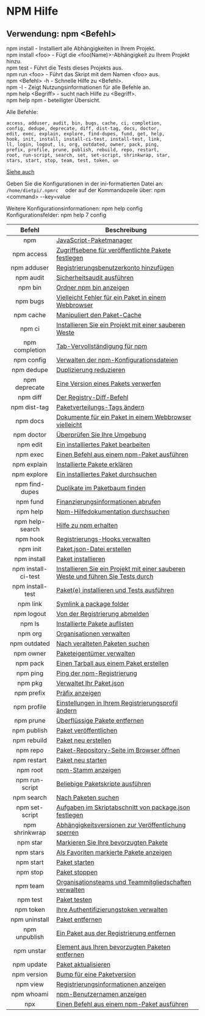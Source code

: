 # NPM Hilfe

## Verwendung: npm &lt;Befehl&gt; 

npm install - Installiert alle Abhängigkeiten in Ihrem Projekt.  
npm install &lt;foo&gt; - Fügt die &lt;foo(Name)&gt;-Abhängigkeit zu Ihrem Projekt hinzu.  
npm test - Führt die Tests dieses Projekts aus.  
npm run &lt;foo&gt; - Führt das Skript mit dem Namen &lt;foo&gt; aus.  
npm &lt;Befehl&gt; -h - Schnelle Hilfe zu &lt;Befehl&gt;.  
npm -l - Zeigt Nutzungsinformationen für alle Befehle an.  
npm help &lt;Begriff&gt; - sucht nach Hilfe zu &lt;Begriff&gt;.  
npm help npm - beteiligter Übersicht.  

Alle Befehle: 

    access, adduser, audit, bin, bugs, cache, ci, completion,
    config, dedupe, deprecate, diff, dist-tag, docs, doctor,
    edit, exec, explain, explore, find-dupes, fund, get, help,
    hook, init, install, install-ci-test, install-test, link,
    ll, login, logout, ls, org, outdated, owner, pack, ping,
    prefix, profile, prune, publish, rebuild, repo, restart,
    root, run-script, search, set, set-script, shrinkwrap, star,
    stars, start, stop, team, test, token, un

[Siehe auch](https://docs.npmjs.com/cli/v7/commands)


Geben Sie die Konfigurationen in der ini-formatierten Datei an:  
    ```
	/home/dietpi/.npmrc  
	```
oder auf der Kommandozeile über: npm &lt;command&gt; --key=value  

Weitere Konfigurationsinformationen: npm help config  
Konfigurationsfelder: npm help 7 config  





|Befehl|Beschreibung|
|:------------------------------------:|------------------------------------|
|npm|[JavaScript-Paketmanager](https://docs.npmjs.com/cli/v7/commands/npm)|
|npm access|[Zugriffsebene für veröffentlichte Pakete festlegen](https://docs.npmjs.com/cli/v7/commands/npm-access)|
|npm adduser|[Registrierungsbenutzerkonto hinzufügen](https://docs.npmjs.com/cli/v7/commands/npm-adduser)|
|npm audit|[Sicherheitsaudit ausführen](https://docs.npmjs.com/cli/v7/commands/npm-audit)|
|npm bin|[Ordner npm bin anzeigen](https://docs.npmjs.com/cli/v7/commands/npm-bin)|
|npm bugs|[Vielleicht Fehler für ein Paket in einem Webbrowser](https://docs.npmjs.com/cli/v7/commands/npm-bugs)|
|npm cache|[Manipuliert den Paket-Cache](https://docs.npmjs.com/cli/v7/commands/npm-cache)|
|npm ci|[Installieren Sie ein Projekt mit einer sauberen Weste](https://docs.npmjs.com/cli/v7/commands/npm-ci)|
|npm completion|[Tab-Vervollständigung für npm](https://docs.npmjs.com/cli/v7/commands/npm-completion)|
|npm config|[Verwalten der npm-Konfigurationsdateien](https://docs.npmjs.com/cli/v7/commands/npm-config)|
|npm dedupe|[Duplizierung reduzieren](https://docs.npmjs.com/cli/v7/commands/npm-dedupe)|
|npm deprecate|[Eine Version eines Pakets verwerfen](https://docs.npmjs.com/cli/v7/commands/npm-deprecate)|
|npm diff|[Der Registry-Diff-Befehl](https://docs.npmjs.com/cli/v7/commands/npm-diff)|
|npm dist-tag|[Paketverteilungs-Tags ändern](https://docs.npmjs.com/cli/v7/commands/npm-dist-tag)|
|npm docs|[Dokumente für ein Paket in einem Webbrowser vielleicht](https://docs.npmjs.com/cli/v7/commands/npm-docs)|
|npm doctor|[Überprüfen Sie Ihre Umgebung](https://docs.npmjs.com/cli/v7/commands/npm-doctor)|
|npm edit|[Ein installiertes Paket bearbeiten](https://docs.npmjs.com/cli/v7/commands/npm-edit)|
|npm exec|[Einen Befehl aus einem npm-Paket ausführen](https://docs.npmjs.com/cli/v7/commands/npm-exec)|
|npm explain|[Installierte Pakete erklären](https://docs.npmjs.com/cli/v7/commands/npm-explain)|
|npm explore|[Ein installiertes Paket durchsuchen](https://docs.npmjs.com/cli/v7/commands/npm-explore)|
|npm find-dupes|[Duplikate im Paketbaum finden](https://docs.npmjs.com/cli/v7/commands/npm-find-dupes)|
|npm fund|[Finanzierungsinformationen abrufen](https://docs.npmjs.com/cli/v7/commands/npm-fund)|
|npm help|[Npm-Hilfedokumentation durchsuchen](https://docs.npmjs.com/cli/v7/commands/npm-help)|
|npm help-search|[Hilfe zu npm erhalten](https://docs.npmjs.com/cli/v7/commands/npm-help-search)|
|npm hook|[Registrierungs-Hooks verwalten](https://docs.npmjs.com/cli/v7/commands/npm-hook)|
|npm init|[Paket.json-Datei erstellen](https://docs.npmjs.com/cli/v7/commands/npm-init)|
|npm install|[Paket installieren](https://docs.npmjs.com/cli/v7/commands/npm-install)|
|npm install-ci-test|[Installieren Sie ein Projekt mit einer sauberen Weste und führen Sie Tests durch](https://docs.npmjs.com/cli/v7/commands/npm-install-ci-test)|
|npm install-test|[Paket(e) installieren und Tests ausführen](https://docs.npmjs.com/cli/v7/commands/npm-install-test)|
|npm link|[Symlink a package folder](https://docs.npmjs.com/cli/v7/commands/npm-link)|
|npm logout|[Von der Registrierung abmelden](https://docs.npmjs.com/cli/v7/commands/npm-logout)|
|npm ls|[Installierte Pakete auflisten](https://docs.npmjs.com/cli/v7/commands/npm-ls)|
|npm org|[Organisationen verwalten](https://docs.npmjs.com/cli/v7/commands/npm-org)|
|npm outdated|[Nach veralteten Paketen suchen](https://docs.npmjs.com/cli/v7/commands/npm-outdated)|
|npm owner|[Paketeigentümer verwalten](https://docs.npmjs.com/cli/v7/commands/npm-owner)|
|npm pack|[Einen Tarball aus einem Paket erstellen](https://docs.npmjs.com/cli/v7/commands/npm-pack)|
|npm ping|[Ping der npm-Registrierung](https://docs.npmjs.com/cli/v7/commands/npm-ping)|
|npm pkg|[Verwaltet Ihr Paket.json](https://docs.npmjs.com/cli/v7/commands/npm-pkg)|
|npm prefix|[Präfix anzeigen](https://docs.npmjs.com/cli/v7/commands/npm-prefix)|
|npm profile|[Einstellungen in Ihrem Registrierungsprofil ändern](https://docs.npmjs.com/cli/v7/commands/npm-profile)|
|npm prune|[Überflüssige Pakete entfernen](https://docs.npmjs.com/cli/v7/commands/npm-prune)|
|npm publish|[Paket veröffentlichen](https://docs.npmjs.com/cli/v7/commands/npm-publish)|
|npm rebuild|[Paket neu erstellen](https://docs.npmjs.com/cli/v7/commands/npm-rebuild)|
|npm repo|[Paket-Repository-Seite im Browser öffnen](https://docs.npmjs.com/cli/v7/commands/npm-repo)|
|npm restart|[Paket neu starten](https://docs.npmjs.com/cli/v7/commands/npm-restart)|
|npm root|[npm-Stamm anzeigen](https://docs.npmjs.com/cli/v7/commands/npm-root)|
|npm run-script|[Beliebige Paketskripte ausführen](https://docs.npmjs.com/cli/v7/commands/npm-run-script)|
|npm search|[Nach Paketen suchen](https://docs.npmjs.com/cli/v7/commands/npm-search)|
|npm set-script|[Aufgaben im Skriptabschnitt von package.json festlegen](https://docs.npmjs.com/cli/v7/commands/npm-set-script)|
|npm shrinkwrap|[Abhängigkeitsversionen zur Veröffentlichung sperren](https://docs.npmjs.com/cli/v7/commands/npm-shrinkwrap)|
|npm star|[Markieren Sie Ihre bevorzugten Pakete](https://docs.npmjs.com/cli/v7/commands/npm-star)|
|npm stars|[Als Favoriten markierte Pakete anzeigen](https://docs.npmjs.com/cli/v7/commands/npm-stars)|
|npm start|[Paket starten](https://docs.npmjs.com/cli/v7/commands/npm-start)|
|npm stop|[Paket stoppen](https://docs.npmjs.com/cli/v7/commands/npm-stop)|
|npm team|[Organisationsteams und Teammitgliedschaften verwalten](https://docs.npmjs.com/cli/v7/commands/npm-team)|
|npm test|[Paket testen](https://docs.npmjs.com/cli/v7/commands/npm-test)|
|npm token|[Ihre Authentifizierungstoken verwalten](https://docs.npmjs.com/cli/v7/commands/npm-token)|
|npm uninstall|[Paket entfernen](https://docs.npmjs.com/cli/v7/commands/npm-uninstall)|
|npm unpublish|[Ein Paket aus der Registrierung entfernen](https://docs.npmjs.com/cli/v7/commands/npm-unpublish)|
|npm unstar|[Element aus Ihren bevorzugten Paketen entfernen](https://docs.npmjs.com/cli/v7/commands/npm-unstar)|
|npm update|[Paket aktualisieren](https://docs.npmjs.com/cli/v7/commands/npm-update)|
|npm version|[Bump für eine Paketversion](https://docs.npmjs.com/cli/v7/commands/npm-version)|
|npm view|[Registrierungsinformationen anzeigen](https://docs.npmjs.com/cli/v7/commands/npm-view)|
|npm whoami|[npm-Benutzernamen anzeigen](https://docs.npmjs.com/cli/v7/commands/npm-whoami)|
|npx|[Einen Befehl aus einem npm-Paket ausführen](https://docs.npmjs.com/cli/v7/commands/npx)|



